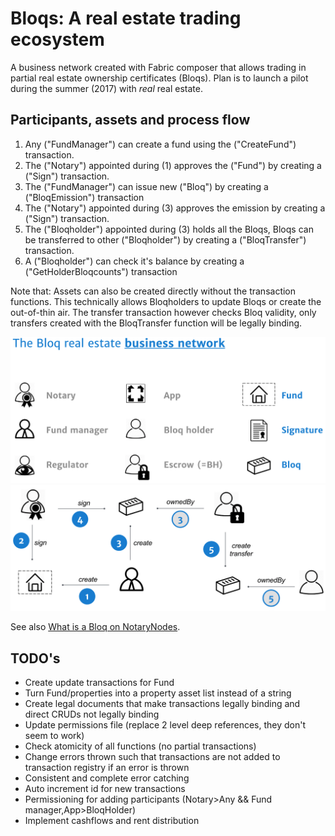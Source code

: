 # Bloqs: A real estate trading ecosystem

A business network created with Fabric composer that allows trading in partial real estate ownership certificates (Bloqs).
Plan is to launch a pilot during the summer (2017) with *real* real estate.


## Participants, assets and process flow

1. Any ("FundManager") can create a fund using the ("CreateFund") transaction.
2. The ("Notary") appointed during (1) approves the ("Fund") by creating a ("Sign") transaction.
3. The ("FundManager") can issue new ("Bloq") by creating a ("BloqEmission") transaction
4. The ("Notary") appointed during (3) approves the emission by creating a ("Sign") transaction.
5. The ("Bloqholder") appointed during (3) holds all the Bloqs, Bloqs can be transferred to other ("Bloqholder") by creating a ("BloqTransfer") transaction.
6. A ("Bloqholder") can check it's balance by creating a ("GetHolderBloqcounts") transaction

Note that:
Assets can also be created directly without the transaction functions.
This technically allows Bloqholders to update Bloqs or create the out-of-thin air.
The transfer transaction however checks Bloq validity, only transfers created with the BloqTransfer function will be legally binding.

![Entities](/bloqNetwork/images/legend.png?raw=true "Entities")
![Process flow](/bloqNetwork/images/process.png?raw=true "Process flow")

See also [What is a Bloq on NotaryNodes](http://notarynodes.readthedocs.io/en/latest/bloqs/overview.html).

## TODO's

* Create update transactions for Fund
* Turn Fund/properties into a property asset list instead of a string
* Create legal documents that make transactions legally binding and direct CRUDs not legally binding
* Update permissions file (replace 2 level deep references, they don't seem to work)
* Check atomicity of all functions (no partial transactions)
* Change errors thrown such that transactions are not added to transaction registry if an error is thrown
* Consistent and complete error catching
* Auto increment id for new transactions
* Permissioning for adding participants (Notary>Any && Fund manager,App>BloqHolder)
* Implement cashflows and rent distribution
